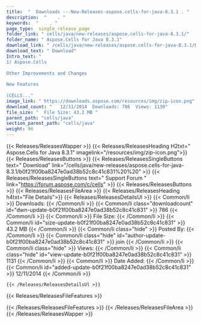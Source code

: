 ```yaml
---
title:  "  Downloads ---New-Releases-aspose.cells-for-java-8.3.1 . " 
description:  "    . " 
keywords:  "    . " 
page_type:  single_release_page
folder_link: " cells/java/new-releases/aspose.cells-for-java-8.3.1/"
folder_name: " Aspose.Cells for Java 8.3.1"
download_link: " /cells/java/new-releases/aspose.cells-for-java-8.3.1/b0f21f00ba8247e0ad38b52c8c41c831"
download_text: " Download"
Intro_text: " 
1) Aspose.Cells
 
Other Improvements and Changes
 
New Features
 
(CELLS..."
image_link: " https://downloads.aspose.com/resources/img/zip-icon.png"
download_count: "   12/11/2014  Downloads: 786  Views: 1130"
file_size: "  File Size: 43.2 MB "
parent_path: "cells/java"
section_parent_path: "cells/java"
weight: 96 
---
```


{{< Releases/ReleasesWapper >}}
  {{< Releases/ReleasesHeading H2txt=" Aspose.Cells for Java 8.3.1" imagelink="/resources/img/zip-icon.png">}}
  {{< Releases/ReleasesButtons >}}
    {{< Releases/ReleasesSingleButtons text=" Download" link="/cells/java/new-releases/aspose.cells-for-java-8.3.1/b0f21f00ba8247e0ad38b52c8c41c831%20%20" >}}
    {{< Releases/ReleasesSingleButtons text=" Support Forum " link="https://forum.aspose.com/c/cells" >}}
  {{< Releases/ReleasesButtons >}}
  {{< Releases/ReleasesFileArea >}}
    {{< Releases/ReleasesHeading h4txt="File Details">}}
    {{< Releases/ReleasesDetailsUl >}}
            {{< Common/li  >}} Downloads: {{< /Common/li >}} 
      {{< Common/li class="downloadcount" id="dwn-update-b0f21f00ba8247e0ad38b52c8c41c831" >}} 786 {{< /Common/li >}} 
      {{< Common/li  >}} File Size: {{< /Common/li >}} 
      {{< Common/li id="size-update-b0f21f00ba8247e0ad38b52c8c41c831" >}} 43.2 MB {{< /Common/li >}} 
      {{< Common/li  class="hide" >}} Posted By: {{< /Common/li >}} 
      {{< Common/li class="hide" id="author-update-b0f21f00ba8247e0ad38b52c8c41c831" >}} join {{< /Common/li >}} 
      {{< Common/li class="hide"  >}} Views: {{< /Common/li >}} 
      {{< Common/li class="hide" id="view-update-b0f21f00ba8247e0ad38b52c8c41c831" >}} 1131 {{< /Common/li >}} 
      {{< Common/li  >}} Date Added: {{< /Common/li >}} 
      {{< Common/li id="added-update-b0f21f00ba8247e0ad38b52c8c41c831" >}} 12/11/2014 {{< /Common/li >}} 

    {{< /Releases/ReleasesDetailsUl >}}

  {{< Releases/ReleasesFileFeatures >}}
      
  {{< /Releases/ReleasesFileFeatures >}}
 {{< /Releases/ReleasesFileArea >}}
{{< /Releases/ReleasesWapper >}}


